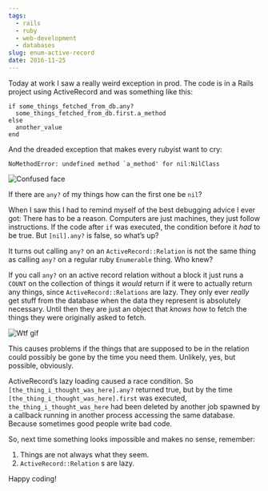 ```yaml
---
tags:
  - rails
  - ruby
  - web-development
  - databases
slug: enum-active-record
date: 2016-11-25
---
```

Today at work I saw a really weird exception in prod. The code is in a Rails project using ActiveRecord and was something like this:

```
if some_things_fetched_from_db.any?
  some_things_fetched_from_db.first.a_method
else
  another_value
end
```

And the dreaded exception that makes every rubyist want to cry:

```
NoMethodError: undefined method `a_method' for nil:NilClass
```

![Confused face](fry-wtf.webp)

If there are `any?` of my things how can the first one be `nil`?

When I saw this I had to remind myself of the best debugging advice I ever got: There has to be a reason. Computers are just machines, they just follow instructions. If the code after `if` was executed, the condition before it *had* to be true. But `[nil].any?` is false, so what’s up?

It turns out calling `any?` on an `ActiveRecord::Relation` is not the same thing as calling `any?` on a regular ruby `Enumerable` thing. Who knew?

If you call `any?` on an active record relation without a block it just runs a `COUNT` on the collection of things it *would* return if it were to actually return any things, since `ActiveRecord::Relations` are lazy. They only ever *really* get stuff from the database when the data they represent is absolutely necessary. Until then they are just an object that *knows how* to fetch the things they were originally asked to fetch.

![Wtf gif](duh.gif)

This causes problems if the things that are supposed to be in the relation could possibly be gone by the time you need them. Unlikely, yes, but possible, obviously.

ActiveRecord’s lazy loading caused a race condition. So `[the_thing_i_thought_was_here].any?` returned true, but by the time `[the_thing_i_thought_was_here].first` was executed, `the_thing_i_thought_was_here` had been deleted by another job spawned by a callback running in another process accessing the same database. Because sometimes good people write bad code.

So, next time something looks impossible and makes no sense, remember:
1. Things are not always what they seem.
2. `ActiveRecord::Relation` s are lazy.

Happy coding!